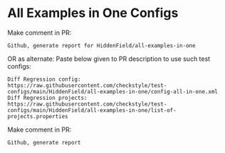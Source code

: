 # All Examples in One Configs
Make comment in PR:
```
Github, generate report for HiddenField/all-examples-in-one
```
OR as alternate:
Paste below given to PR description to use such test configs:
```
Diff Regression config: https://raw.githubusercontent.com/checkstyle/test-configs/main/HiddenField/all-examples-in-one/config-all-in-one.xml
Diff Regression projects: https://raw.githubusercontent.com/checkstyle/test-configs/main/HiddenField/all-examples-in-one/list-of-projects.properties
```
Make comment in PR:
```
Github, generate report
```
